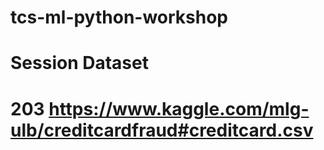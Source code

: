 # tcs-ml-python-workshop

# Session           Dataset

# 203               https://www.kaggle.com/mlg-ulb/creditcardfraud#creditcard.csv
